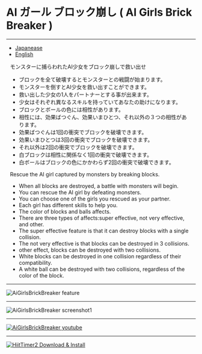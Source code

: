 # AI ガール ブロック崩し ( AI Girls Brick Breaker )

---
<ul class="nav nav-pills">
  <li class="nav-item">
    <a class="nav-link active" id="item1-tab" data-bs-toggle="tab" href="#item1">Japanease</a>
  </li>
  <li class="nav-item">
    <a class="nav-link" id="item2-tab" data-bs-toggle="tab" href="#item2">English</a>
  </li>
</ul>
<div class="tab-content" style="margin:10px;">
  <div class="tab-pane fade show active" id="item1" role="tabpanel" aria-labelledby="item1-tab">
    <div>
    モンスターに捕らわれたAI少女をブロック崩しで救い出せ
    <ul>
    <li>ブロックを全て破壊するとモンスターとの戦闘が始まります。</li>
    <li>モンスターを倒すとAI少女を救い出すことができます。</li>
    <li>救い出した少女の1人をパートナーとする事が出来ます。</li>
    <li>少女はそれぞれ異なるスキルを持っていてあなたの助けになります。</li>
    <li>ブロックとボールの色には相性があります。</li>
    <li>相性には、効果ばつぐん、効果いまひとつ、それ以外の３つの相性があります。</li>
    <li>効果ばつぐんは1回の衝突でブロックを破壊できます。</li>
    <li>効果いまひとつは3回の衝突でブロックを破壊できます。</li>
    <li>それ以外は2回の衝突でブロックを破壊できます。</li>
    <li>白ブロックは相性に関係なく1回の衝突で破壊できます。</li>
    <li>白ボールはブロックの色にかかわらず2回の衝突で破壊できます。</li>
    </ul>
    </div>
  </div>
  <div class="tab-pane show fade" id="item2" role="tabpanel" aria-labelledby="item2-tab">
    <div>
    Rescue the AI girl captured by monsters by breaking blocks.
    <ul>
    <li>When all blocks are destroyed, a battle with monsters will begin.</li>
    <li>You can rescue the AI girl by defeating monsters.</li>
    <li>You can choose one of the girls you rescued as your partner.</li>
    <li>Each girl has different skills to help you.</li>
    <li>The color of blocks and balls affects.</li>
    <li>There are three types of affects:super effective, not very effective, and other.</li>
    <li>The super effective feature is that it can destroy blocks with a single collision.</li>
    <li>The not very effective is that blocks can be destroyed in 3 collisions.</li>
    <li>other effect, blocks can be destroyed with two collisions.</li>
    <li>White blocks can be destroyed in one collision regardless of their compatibility.</li>
    <li>A white ball can be destroyed with two collisions, regardless of the color of the block.</li>
    </ul>
    </div>
  </div>
</div>

---
![AiGirlsBrickBreaker feature](https://tomomori.github.io/documents/AiGirlsBrickBreaker/%E3%83%95%E3%82%A3%E3%83%BC%E3%83%81%E3%83%A3%E3%83%BC.png "AiGirlsBrickBreaker feature")

---
![AiGirlsBrickBreaker screenshot1](https://tomomori.github.io/documents/AiGirlsBrickBreaker/Screenshot_20231117-120222.png "AiGirlsBrickBreaker screenshot1")

---
[![AiGirlsBrickBreaker youtube](https://tomomori.github.io/documents/AiGirlsBrickBreaker/youtube_link.png)](https://www.youtube.com/watch?v=WIOEuI3Soas)

---
[![HiitTimer2 Download & Install](https://tomomori.github.io/google-play-badge.png)](https://play.google.com/store/apps/details?id=net.tomomori.hiit_timer_2)


